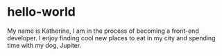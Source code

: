 # hello-world
My name is Katherine, I am in the process of becoming a front-end developer. I enjoy finding cool new places to eat in my city and spending time with my dog, Jupiter. 
